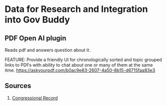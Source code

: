 # Data for Research and Integration into Gov Buddy

## PDF Open AI plugin 

Reads pdf and answers question about it.

FEATURE: Provide a friendly UI for chronologically sorted and topic grouped links to PDFs with ability to chat about one or many of them at the same itme.
https://askyourpdf.com/b0ac9e83-2607-4a50-8b15-d6715faa83e3

## Sources

1. [Congressional Record](https://www.congress.gov/congressional-record/volume-169/issue-90/house-section)